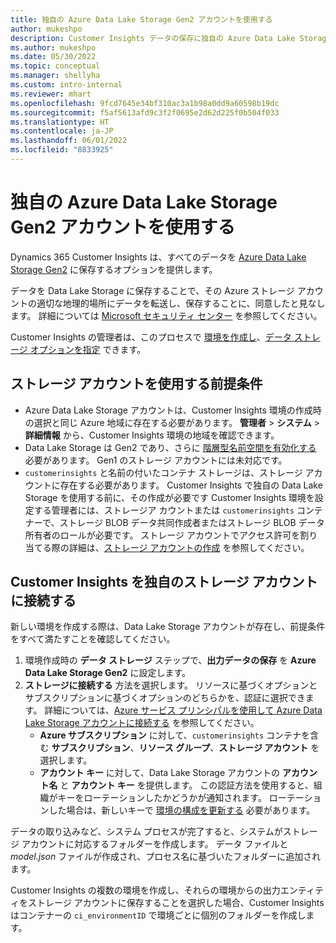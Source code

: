 ```yaml
---
title: 独自の Azure Data Lake Storage Gen2 アカウントを使用する
author: mukeshpo
description: Customer Insights データの保存に独自の Azure Data Lake Storage アカウントを使用する際の要件を説明します。
ms.author: mukeshpo
ms.date: 05/30/2022
ms.topic: conceptual
ms.manager: shellyha
ms.custom: intro-internal
ms.reviewer: mhart
ms.openlocfilehash: 9fcd7645e34bf310ac3a1b98a0dd9a60598b19dc
ms.sourcegitcommit: f5af5613afd9c3f2f0695e2d62d225f0b504f033
ms.translationtype: HT
ms.contentlocale: ja-JP
ms.lasthandoff: 06/01/2022
ms.locfileid: "8833925"
---
```

# <a name="use-your-own-azure-data-lake-storage-gen2-account"></a>独自の Azure Data Lake Storage Gen2 アカウントを使用する

Dynamics 365 Customer Insights は、すべてのデータを [Azure Data Lake Storage Gen2](/azure/storage/blobs/data-lake-storage-introduction) に保存するオプションを提供します。

データを Data Lake Storage に保存することで、その Azure ストレージ アカウントの適切な地理的場所にデータを転送し、保存することに、同意したと見なします。 詳細については [Microsoft セキュリティ センター](https://www.microsoft.com/trust-center) を参照してください。

Customer Insights の管理者は、このプロセスで [環境を作成し](create-environment.md)、[データ ストレージ オプションを指定](create-environment.md#step-2-configure-data-storage) できます。

## <a name="prerequisites-to-use-your-storage-account"></a>ストレージ アカウントを使用する前提条件

- Azure Data Lake Storage アカウントは、Customer Insights 環境の作成時の選択と同じ Azure 地域に存在する必要があります。 **管理者** > **システム** > **詳細情報** から、Customer Insights 環境の地域を確認できます。
- Data Lake Storage は Gen2 であり、さらに [階層型名前空間を有効化する](/azure/storage/blobs/create-data-lake-storage-account) 必要があります。 Gen1 のストレージ アカウントには未対応です。
- `customerinsights` と名前の付いたコンテナ ストレージは、ストレージ アカウントに存在する必要があります。 Customer Insights で独自の Data Lake Storage を使用する前に、その作成が必要です Customer Insights 環境を設定する管理者には、ストレージア カウントまたは `customerinsights` コンテナーで、ストレージ BLOB データ共同作成者またはストレージ BLOB データ所有者のロールが必要です。 ストレージ アカウントでアクセス許可を割り当てる際の詳細は、[ストレージ アカウントの作成](/azure/storage/common/storage-account-create?toc=%2Fazure%2Fstorage%2Fblobs%2Ftoc.json&tabs=azure-portal) を参照してください。

## <a name="connect-customer-insights-with-your-storage-account"></a>Customer Insights を独自のストレージ アカウントに接続する

新しい環境を作成する際は、Data Lake Storage アカウントが存在し、前提条件をすべて満たすことを確認してください。

1. 環境作成時の **データ ストレージ** ステップで、**出力データの保存** を **Azure Data Lake Storage Gen2** に設定します。
1. **ストレージに接続する** 方法を選択します。 リソースに基づくオプションとサブスクリプションに基づくオプションのどちらかを、認証に選択できます。 詳細については、[Azure サービス プリンシパルを使用して Azure Data Lake Storage アカウントに接続する](connect-service-principal.md) を参照してください。
   - **Azure サブスクリプション** に対して、`customerinsights` コンテナを含む **サブスクリプション**、**リソース グループ**、**ストレージ アカウント** を選択します。
   - **アカウント キー** に対して、Data Lake Storage アカウントの **アカウント名** と **アカウント キー** を提供します。 この認証方法を使用すると、組織がキーをローテーションしたかどうかが通知されます。 ローテーションした場合は、新しいキーで [環境の構成を更新する](manage-environments.md#edit-an-existing-environment) 必要があります。

データの取り込みなど、システム プロセスが完了すると、システムがストレージ アカウントに対応するフォルダーを作成します。 データ ファイルと *model.json* ファイルが作成され、プロセス名に基づいたフォルダーに追加されます。

Customer Insights の複数の環境を作成し、それらの環境からの出力エンティティをストレージ アカウントに保存することを選択した場合、Customer Insights はコンテナーの `ci_environmentID` で環境ごとに個別のフォルダーを作成します。

